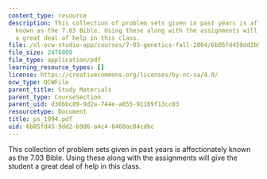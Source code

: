```yaml
---
content_type: resource
description: This collection of problem sets given in past years is affectionately
  known as the 7.03 Bible. Using these along with the assignments will give the student
  a great deal of help in this class.
file: /ol-ocw-studio-app/courses/7-03-genetics-fall-2004/6b05fd459dd2b9d6a4c46460ac04cdbc_ps_1994.pdf
file_size: 2476009
file_type: application/pdf
learning_resource_types: []
license: https://creativecommons.org/licenses/by-nc-sa/4.0/
ocw_type: OCWFile
parent_title: Study Materials
parent_type: CourseSection
parent_uid: d36bbc09-9d2a-744e-a855-91169f13cc83
resourcetype: Document
title: ps_1994.pdf
uid: 6b05fd45-9dd2-b9d6-a4c4-6460ac04cdbc
---
```

This collection of problem sets given in past years is affectionately known as the 7.03 Bible. Using these along with the assignments will give the student a great deal of help in this class.